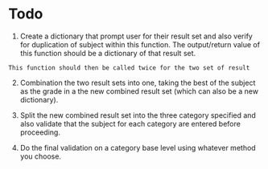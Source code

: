 # Todo

1. Create a dictionary that prompt user for their result set and also verify for duplication of subject within this function. The output/return value of this function should be a dictionary of that result set. 

`This function should then be called twice for the two set of result`

2. Combination the two result sets into one, taking the best of the subject as the grade in a the new combined result set (which can also be a new dictionary). 

3. Split the new combined result set into the three category specified and also validate that the subject for each category are entered before proceeding. 

4. Do the final validation on a category base level using whatever method you choose.